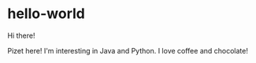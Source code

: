 # hello-world

Hi there!

Pizet here!
I'm interesting in Java and Python. I love coffee and chocolate! 
